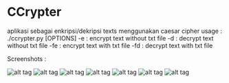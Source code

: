 # CCrypter
aplikasi sebagai enkripsi/dekripsi texts menggunakan caesar cipher
usage : ./ccrypter.py [OPTIONS]
-e : encrypt text without txt file
-d : decrypt text without txt file
-fe : encrypt text with txt file
-fd : decrypt text with txt file

Screenshots :

![alt tag](https://raw.githubusercontent.com/mrSilent0598/CCrypter/screenshot/Screenshot_2017-04-10-12-57-49.png)
![alt tag](https://raw.githubusercontent.com/mrSilent0598/CCrypter/master/screenshot/Screenshot_2017-04-10-12-57-58.png)
![alt tag](https://raw.githubusercontent.com/mrSilent0598/CCrypter/master/screenshot/Screenshot_2017-04-10-12-59-56.png)
![alt tag](https://raw.githubusercontent.com/mrSilent0598/CCrypter/master/screenshot/Screenshot_2017-04-10-13-00-17.png)
![alt tag](https://raw.githubusercontent.com/mrSilent0598/CCrypter/master/screenshot/Screenshot_2017-04-10-13-01-46.png)
![alt tag](https://raw.githubusercontent.com/mrSilent0598/CCrypter/master/screenshot/Screenshot_2017-04-10-13-02-30.png)
![alt tag](https://raw.githubusercontent.com/mrSilent059/CCrypter/master/screenshot/Screenshot_2017-04-10-13-03-05.png)
